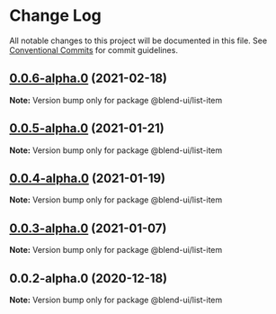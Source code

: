 # Change Log

All notable changes to this project will be documented in this file.
See [Conventional Commits](https://conventionalcommits.org) for commit guidelines.

## [0.0.6-alpha.0](https://prifina-admin/prifina/blend-ui/compare/@blend-ui/list-item@0.0.5-alpha.0...@blend-ui/list-item@0.0.6-alpha.0) (2021-02-18)

**Note:** Version bump only for package @blend-ui/list-item





## [0.0.5-alpha.0](https://prifina-admin/prifina/blend-ui/compare/@blend-ui/list-item@0.0.4-alpha.0...@blend-ui/list-item@0.0.5-alpha.0) (2021-01-21)

**Note:** Version bump only for package @blend-ui/list-item





## [0.0.4-alpha.0](https://prifina-admin/prifina/blend-ui/compare/@blend-ui/list-item@0.0.3-alpha.0...@blend-ui/list-item@0.0.4-alpha.0) (2021-01-19)

**Note:** Version bump only for package @blend-ui/list-item





## [0.0.3-alpha.0](https://prifina-admin/prifina/blend-ui/compare/@blend-ui/list-item@0.0.2-alpha.0...@blend-ui/list-item@0.0.3-alpha.0) (2021-01-07)

**Note:** Version bump only for package @blend-ui/list-item





## 0.0.2-alpha.0 (2020-12-18)

**Note:** Version bump only for package @blend-ui/list-item

